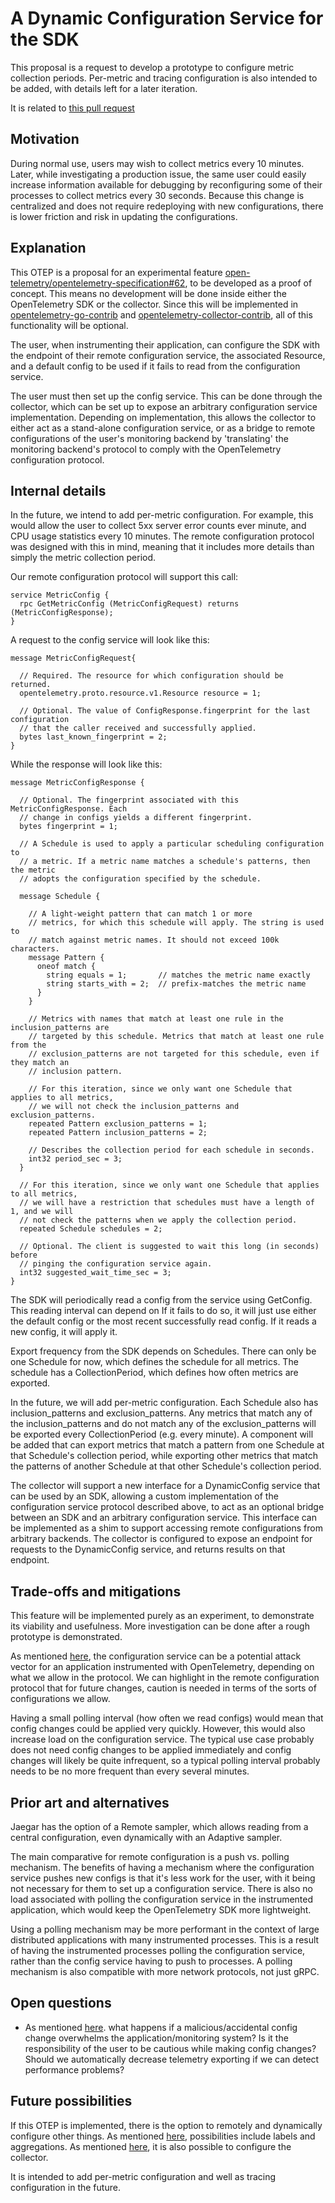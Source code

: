 # A Dynamic Configuration Service for the SDK

This proposal is a request to develop a prototype to configure metric collection periods. Per-metric and tracing configuration is also intended to be added, with details left for a later iteration.

It is related to [this pull request](https://github.com/open-telemetry/opentelemetry-proto/pull/155)

## Motivation

During normal use, users may wish to collect metrics every 10 minutes. Later, while investigating a production issue, the same user could easily increase information available for debugging by reconfiguring some of their processes to collect metrics every 30 seconds. Because this change is centralized and does not require redeploying with new configurations, there is lower friction and risk in updating the configurations.

## Explanation

This OTEP is a proposal for an experimental feature [open-telemetry/opentelemetry-specification#62](https://github.com/open-telemetry/opentelemetry-specification/pull/632), to be developed as a proof of concept. This means no development will be done inside either the OpenTelemetry SDK or the collector. Since this will be implemented in [opentelemetry-go-contrib](https://github.com/open-telemetry/opentelemetry-go-contrib) and [opentelemetry-collector-contrib](https://github.com/open-telemetry/opentelemetry-collector-contrib), all of this functionality will be optional.

The user, when instrumenting their application, can configure the SDK with the endpoint of their remote configuration service, the associated Resource, and a default config to be used if it fails to read from the configuration service.

The user must then set up the config service. This can be done through the collector, which can be set up to expose an arbitrary configuration service implementation. Depending on implementation, this allows the collector to either act as a stand-alone configuration service, or as a bridge to remote configurations of the user's monitoring backend by 'translating' the monitoring backend's protocol to comply with the OpenTelemetry configuration protocol.

## Internal details

In the future, we intend to add per-metric configuration. For example, this would allow the user to collect 5xx server error counts ever minute, and CPU usage statistics every 10 minutes. The remote configuration protocol was designed with this in mind, meaning that it includes more details than simply the metric collection period.

Our remote configuration protocol will support this call:

```
service MetricConfig {
  rpc GetMetricConfig (MetricConfigRequest) returns (MetricConfigResponse);
}
```

A request to the config service will look like this:

```
message MetricConfigRequest{

  // Required. The resource for which configuration should be returned.
  opentelemetry.proto.resource.v1.Resource resource = 1;

  // Optional. The value of ConfigResponse.fingerprint for the last configuration
  // that the caller received and successfully applied.
  bytes last_known_fingerprint = 2;
}
```

While the response will look like this:

```
message MetricConfigResponse {

  // Optional. The fingerprint associated with this MetricConfigResponse. Each
  // change in configs yields a different fingerprint.
  bytes fingerprint = 1;

  // A Schedule is used to apply a particular scheduling configuration to
  // a metric. If a metric name matches a schedule's patterns, then the metric
  // adopts the configuration specified by the schedule.

  message Schedule {

    // A light-weight pattern that can match 1 or more
    // metrics, for which this schedule will apply. The string is used to
    // match against metric names. It should not exceed 100k characters.
    message Pattern {
      oneof match {
        string equals = 1;       // matches the metric name exactly
        string starts_with = 2;  // prefix-matches the metric name
      }
    }

    // Metrics with names that match at least one rule in the inclusion_patterns are
    // targeted by this schedule. Metrics that match at least one rule from the
    // exclusion_patterns are not targeted for this schedule, even if they match an
    // inclusion pattern.

    // For this iteration, since we only want one Schedule that applies to all metrics,
    // we will not check the inclusion_patterns and exclusion_patterns.
    repeated Pattern exclusion_patterns = 1;
    repeated Pattern inclusion_patterns = 2;

    // Describes the collection period for each schedule in seconds.
    int32 period_sec = 3;
  }

  // For this iteration, since we only want one Schedule that applies to all metrics,
  // we will have a restriction that schedules must have a length of 1, and we will
  // not check the patterns when we apply the collection period.
  repeated Schedule schedules = 2;

  // Optional. The client is suggested to wait this long (in seconds) before
  // pinging the configuration service again.
  int32 suggested_wait_time_sec = 3;
}
```

The SDK will periodically read a config from the service using GetConfig. This reading interval can depend on If it fails to do so, it will just use either the default config or the most recent successfully read config. If it reads a new config, it will apply it.

Export frequency from the SDK depends on Schedules. There can only be one Schedule for now, which defines the schedule for all metrics. The schedule has a CollectionPeriod, which defines how often metrics are exported.

In the future, we will add per-metric configuration. Each Schedule also has inclusion_patterns and exclusion_patterns. Any metrics that match any of the inclusion_patterns and do not match any of the exclusion_patterns will be exported every CollectionPeriod (e.g. every minute). A component will be added that can export metrics that match a pattern from one Schedule at that Schedule's collection period, while exporting other metrics that match the patterns of another Schedule at that other Schedule's collection period.

The collector will support a new interface for a DynamicConfig service that can be used by an SDK, allowing a custom implementation of the configuration service protocol described above, to act as an optional bridge between an SDK and an arbitrary configuration service. This interface can be implemented as a shim to support accessing remote configurations from arbitrary backends. The collector is configured to expose an endpoint for requests to the DynamicConfig service, and returns results on that endpoint.

## Trade-offs and mitigations

This feature will be implemented purely as an experiment, to demonstrate its viability and usefulness. More investigation can be done after a rough prototype is demonstrated.

As mentioned [here](https://github.com/open-telemetry/opentelemetry-proto/pull/155#issuecomment-640582048), the configuration service can be a potential attack vector for an application instrumented with OpenTelemetry, depending on what we allow in the protocol. We can highlight in the remote configuration protocol that for future changes, caution is needed in terms of the sorts of configurations we allow.

Having a small polling interval (how often we read configs) would mean that config changes could be applied very quickly. However, this would also increase load on the configuration service. The typical use case probably does not need config changes to be applied immediately and config changes will likely be quite infrequent, so a typical polling interval probably needs to be no more frequent than every several minutes.

## Prior art and alternatives

Jaegar has the option of a Remote sampler, which allows reading from a central configuration, even dynamically with an Adaptive sampler.

The main comparative for remote configuration is a push vs. polling mechanism. The benefits of having a mechanism where the configuration service pushes new configs is that it's less work for the user, with it being not necessary for them to set up a configuration service. There is also no load associated with polling the configuration service in the instrumented application, which would keep the OpenTelemetry SDK more lightweight.

Using a polling mechanism may be more performant in the context of large distributed applications with many instrumented processes. This is a result of having the instrumented processes polling the configuration service, rather than the config service having to push to processes. A polling mechanism is also compatible with more network protocols, not just gRPC.

## Open questions

- As mentioned [here](https://github.com/open-telemetry/opentelemetry-proto/pull/155#issuecomment-640582048). what happens if a malicious/accidental config change overwhelms the application/monitoring system? Is it the responsibility of the user to be cautious while making config changes? Should we automatically decrease telemetry exporting if we can detect performance problems?

## Future possibilities

If this OTEP is implemented, there is the option to remotely and dynamically configure other things. As mentioned [here](https://github.com/open-telemetry/opentelemetry-proto/pull/155#issuecomment-639878490), possibilities include labels and aggregations. As mentioned [here](https://github.com/open-telemetry/oteps/pull/121#discussion_r447839301), it is also possible to configure the collector.

It is intended to add per-metric configuration and well as tracing configuration in the future.

